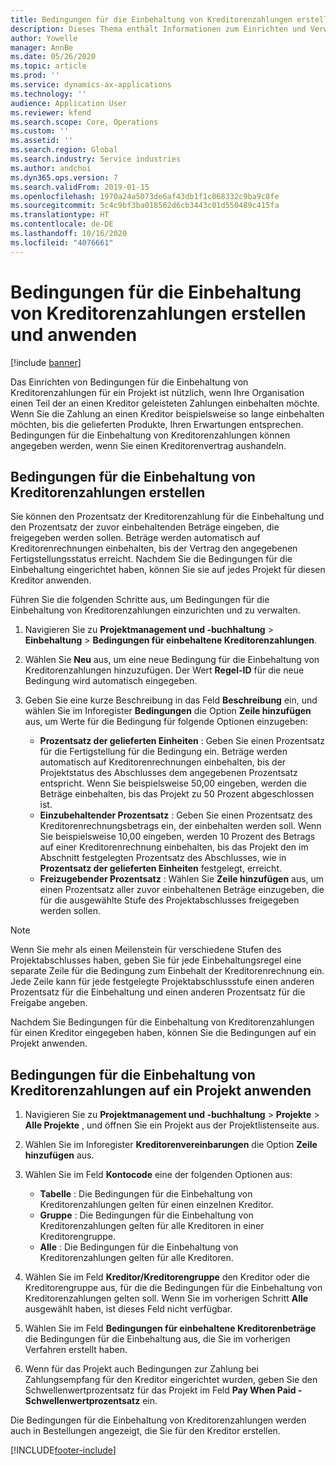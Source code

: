 ```yaml
---
title: Bedingungen für die Einbehaltung von Kreditorenzahlungen erstellen und anwenden
description: Dieses Thema enthält Informationen zum Einrichten und Verwalten von Bedingungen für die Einbehaltung von Kreditorenzahlungen.
author: Yowelle
manager: AnnBe
ms.date: 05/26/2020
ms.topic: article
ms.prod: ''
ms.service: dynamics-ax-applications
ms.technology: ''
audience: Application User
ms.reviewer: kfend
ms.search.scope: Core, Operations
ms.custom: ''
ms.assetid: ''
ms.search.region: Global
ms.search.industry: Service industries
ms.author: andchoi
ms.dyn365.ops.version: 7
ms.search.validFrom: 2019-01-15
ms.openlocfilehash: 1970a24a5073de6af43db1f1c068332c9ba9c8fe
ms.sourcegitcommit: 5c4c9bf3ba018562d6cb3443c01d550489c415fa
ms.translationtype: HT
ms.contentlocale: de-DE
ms.lasthandoff: 10/16/2020
ms.locfileid: "4076661"
---
```

# <a name="create-and-apply-vendor-payment-retention-terms"></a>Bedingungen für die Einbehaltung von Kreditorenzahlungen erstellen und anwenden

[!include [banner](../includes/banner.md)] 

Das Einrichten von Bedingungen für die Einbehaltung von Kreditorenzahlungen für ein Projekt ist nützlich, wenn Ihre Organisation einen Teil der an einen Kreditor geleisteten Zahlungen einbehalten möchte. Wenn Sie die Zahlung an einen Kreditor beispielsweise so lange einbehalten möchten, bis die gelieferten Produkte, Ihren Erwartungen entsprechen. Bedingungen für die Einbehaltung von Kreditorenzahlungen können angegeben werden, wenn Sie einen Kreditorenvertrag aushandeln.

## <a name="create-vendor-payment-retention-terms"></a>Bedingungen für die Einbehaltung von Kreditorenzahlungen erstellen

Sie können den Prozentsatz der Kreditorenzahlung für die Einbehaltung und den Prozentsatz der zuvor einbehaltenden Beträge eingeben, die freigegeben werden sollen. Beträge werden automatisch auf Kreditorenrechnungen einbehalten, bis der Vertrag den angegebenen Fertigstellungsstatus erreicht. Nachdem Sie die Bedingungen für die Einbehaltung eingerichtet haben, können Sie sie auf jedes Projekt für diesen Kreditor anwenden.

Führen Sie die folgenden Schritte aus, um Bedingungen für die Einbehaltung von Kreditorenzahlungen einzurichten und zu verwalten. 

1. Navigieren Sie zu **Projektmanagement und -buchhaltung** > **Einbehaltung** > **Bedingungen für einbehaltene Kreditorenzahlungen**.
2. Wählen Sie **Neu** aus, um eine neue Bedingung für die Einbehaltung von Kreditorenzahlungen hinzuzufügen. Der Wert **Regel-ID** für die neue Bedingung wird automatisch eingegeben. 
3. Geben Sie eine kurze Beschreibung in das Feld **Beschreibung** ein, und wählen Sie im Inforegister **Bedingungen** die Option **Zeile hinzufügen** aus, um Werte für die Bedingung für folgende Optionen einzugeben:

   - **Prozentsatz der gelieferten Einheiten** : Geben Sie einen Prozentsatz für die Fertigstellung für die Bedingung ein. Beträge werden automatisch auf Kreditorenrechnungen einbehalten, bis der Projektstatus des Abschlusses dem angegebenen Prozentsatz entspricht. Wenn Sie beispielsweise 50,00 eingeben, werden die Beträge einbehalten, bis das Projekt zu 50 Prozent abgeschlossen ist.
   - **Einzubehaltender Prozentsatz** : Geben Sie einen Prozentsatz des Kreditorenrechnungsbetrags ein, der einbehalten werden soll. Wenn Sie beispielsweise 10,00 eingeben, werden 10 Prozent des Betrags auf einer Kreditorenrechnung einbehalten, bis das Projekt den im Abschnitt festgelegten Prozentsatz des Abschlusses, wie in **Prozentsatz der gelieferten Einheiten** festgelegt, erreicht.
   - **Freizugebender Prozentsatz** : Wählen Sie **Zeile hinzufügen** aus, um einen Prozentsatz aller zuvor einbehaltenen Beträge einzugeben, die für die ausgewählte Stufe des Projektabschlusses freigegeben werden sollen.

> [!NOTE]
> Wenn Sie mehr als einen Meilenstein für verschiedene Stufen des Projektabschlusses haben, geben Sie für jede Einbehaltungsregel eine separate Zeile für die Bedingung zum Einbehalt der Kreditorenrechnung ein. Jede Zeile kann für jede festgelegte Projektabschlussstufe einen anderen Prozentsatz für die Einbehaltung und einen anderen Prozentsatz für die Freigabe angeben.

Nachdem Sie Bedingungen für die Einbehaltung von Kreditorenzahlungen für einen Kreditor eingegeben haben, können Sie die Bedingungen auf ein Projekt anwenden.

## <a name="apply-vendor-retention-terms-to-a-project"></a>Bedingungen für die Einbehaltung von Kreditorenzahlungen auf ein Projekt anwenden

1. Navigieren Sie zu **Projektmanagement und -buchhaltung** > **Projekte** > **Alle Projekte** , und öffnen Sie ein Projekt aus der Projektlistenseite aus.
2. Wählen Sie im Inforegister **Kreditorenvereinbarungen** die Option **Zeile hinzufügen** aus.
3. Wählen Sie im Feld **Kontocode** eine der folgenden Optionen aus: 

   - **Tabelle** : Die Bedingungen für die Einbehaltung von Kreditorenzahlungen gelten für einen einzelnen Kreditor.
   - **Gruppe** : Die Bedingungen für die Einbehaltung von Kreditorenzahlungen gelten für alle Kreditoren in einer Kreditorengruppe.
   - **Alle** : Die Bedingungen für die Einbehaltung von Kreditorenzahlungen gelten für alle Kreditoren.

4. Wählen Sie im Feld **Kreditor/Kreditorengruppe** den Kreditor oder die Kreditorengruppe aus, für die die Bedingungen für die Einbehaltung von Kreditorenzahlungen gelten soll. Wenn Sie im vorherigen Schritt **Alle** ausgewählt haben, ist dieses Feld nicht verfügbar.
5. Wählen Sie im Feld **Bedingungen für einbehaltene Kreditorenbeträge** die Bedingungen für die Einbehaltung aus, die Sie im vorherigen Verfahren erstellt haben.
6. Wenn für das Projekt auch Bedingungen zur Zahlung bei Zahlungsempfang für den Kreditor eingerichtet wurden, geben Sie den Schwellenwertprozentsatz für das Projekt im Feld **Pay When Paid - Schwellenwertprozentsatz** ein.

Die Bedingungen für die Einbehaltung von Kreditorenzahlungen werden auch in Bestellungen angezeigt, die Sie für den Kreditor erstellen.


[!INCLUDE[footer-include](../includes/footer-banner.md)]